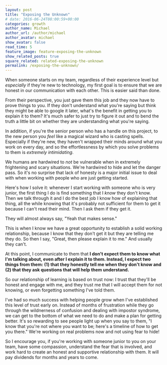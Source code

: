 ```yaml
---
layout: post
title: "Exposing the Unknown"
# date: 2016-06-24T08:00:59+00:00
categories: growth
author_name: Michael
author_url: /author/michael
author_avatar: michael
show_avatar: false
read_time: 5
feature_image: feature-exposing-the-unknown 
show_related_posts: true
square_related: related-exposing-the-unknown
permalink: /exposing-the-unknown/
---
```

When someone starts on my team, regardless of their experience level but _especially_ if they're new to technology, my first goal is to ensure that we are honest in our communication with each other. This is easier said than done.

From their perspective, you just gave them this job and they now have to prove things to you. If they don't understand what you're saying but think they might be able to google it later, what's the benefit in getting you to explain it to them? It's much safer to just try to figure it out and to bend the truth a little bit on whether they are understanding what you're saying. 

In addition, if you're the senior person who has a handle on this project, to the new person you _feel_ like a magical wizard who is casting spells. Especially if they're new, they haven't wrapped their minds around what you work on every day, and so the effortlessness by which you solve problems to them is _extremely intimidating_.

We humans are hardwired to _not_ be vulnerable when in extremely frightening and scary situations. We're hardwired to hide and let the danger pass. So it's no surprise that lack of honesty is a major initial issue to deal with when working with people who are just getting started.

Here's how I solve it: whenever I start working with someone who is very junior, the first thing I do is find something that I _know_ they don't know. Then we talk through it and I do the best job I know how of explaining that thing, all the while knowing that it's probably not sufficient for them to get it because I can't read their mind. Then I ask them if they get it.

They will almost always say, "Yeah that makes sense."

This is when I know we have a great opportunity to establish a solid working relationship, because I know that they don't get it but they are telling me they do. So then I say, "Great, then please explain it to me." And usually they can't.

At this point, I communicate to them that **I don't expect them to know what I'm talking about, even after I explain it to them. Instead, I expect two things from them: (1) that they honestly tell me when they don't know and (2) that they ask questions that will help them understand.**

So our relationship of learning is based on trust now: I trust that they'll be honest and engage with me, and they trust me that I will accept them for not knowing, or even forgetting something I've told them.

I've had so much success with helping people grow when I've established this level of trust early on. Instead of months of frustration while they go through the wildnerness of confusion and dealing with impostor syndrome, we can get to the bottom of what we need to do and make a plan for getting better. It's so rewarding to see people light up when you say to them, "I know that you're not where you want to be; here's a timeline of how to get you there." We're working on real problems now and not using fear to hide!

So I encourage you, if you're working with someone junior to you on your team, have some compassion, understand the fear that is involved, and work hard to create an honest and supportive relationship with them. It will pay dividends for months and years to come.